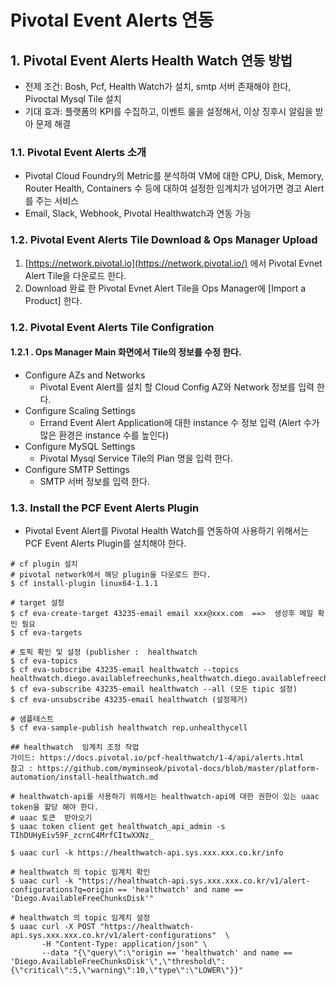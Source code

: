 
# Pivotal Event Alerts 연동

## 1. Pivotal Event Alerts Health Watch 연동 방법

- 전제 조건: Bosh, Pcf, Health Watch가 설치, smtp 서버 존재해야 한다, Pivoctal Mysql Tile 설치
- 기대 효과: 플랫폼의 KPI를 수집하고, 이벤트 룰을 설정해서, 이상 징후시 알림을 받아 문제 해결

### 1.1.  Pivotal Event Alerts 소개
- Pivotal Cloud Foundry의 Metric를 분석하여 VM에 대한 CPU, Disk, Memory, Router Health, Containers 수 등에 대하여 설정한 임계치가 넘어가면 경고 Alert를 주는 서비스
- Email, Slack, Webhook, Pivotal Healthwatch과 연동 가능

### 1.2.  Pivotal Event Alerts Tile Download & Ops Manager Upload
1. [https://network.pivotal.io](https://network.pivotal.io/) 에서 Pivotal Evnet Alert Tile을 다운로드 한다.
2. Download 완료 한 Pivotal Evnet Alert Tile을 Ops Manager에 [Import a Product] 한다.

### 1.2.  Pivotal Event Alerts Tile Configration

#### 1.2.1 . Ops Manager Main 화면에서 Tile의 정보를 수정 한다.
- Configure AZs and Networks
	-  Pivotal Event Alert를 설치 할 Cloud Config AZ와 Network 정보를 입력 한다.
- Configure Scaling Settings
	- Errand Event Alert Application에 대한 instance 수 정보 입력 (Alert 수가 많은 환경은 instance 수를 높인다)
- Configure MySQL Settings 
	- Pivotal Mysql Service Tile의 Plan 명을 입력 한다.
- Configure  SMTP Settings 
	- SMTP 서버 정보를 입력 한다. 

### 1.3.  Install the PCF Event Alerts Plugin

- Pivotal Event Alert를 Pivotal Health Watch를 연동하여 사용하기 위해서는 PCF Event Alerts Plugin를 설치해야 한다.

```
# cf plugin 설치
# pivotal network에서 해당 plugin을 다운로드 한다.
$ cf install-plugin linux64-1.1.1

# target 설정
$ cf eva-create-target 43235-email email xxx@xxx.com  ==>  생성후 메일 확인 필요
$ cf eva-targets

# 토픽 확인 및 설정 (publisher :  healthwatch 
$ cf eva-topics
$ cf eva-subscribe 43235-email healthwatch --topics  healthwatch.diego.availablefreechunks,healthwatch.diego.availablefreechunksdisk,rep.unhealthycell
$ cf eva-subscribe 43235-email healthwatch --all (모든 tipic 설정)
$ cf eva-unsubscribe 43235-email healthwatch (설정제거)

# 샘플테스트
$ cf eva-sample-publish healthwatch rep.unhealthycell

## healthwatch  임계치 조정 작업
가이드: https://docs.pivotal.io/pcf-healthwatch/1-4/api/alerts.html
참고 : https://github.com/myminseok/pivotal-docs/blob/master/platform-automation/install-healthwatch.md

# healthwatch-api를 사용하기 위해서는 healthwatch-api에 대한 권한이 있는 uaac token을 할당 해야 한다.
# uaac 토큰  받아오기
$ uaac token client get healthwatch_api_admin -s TIhDUHyEiv59F_zcrnC4MrfCItwXXNz_

$ uaac curl -k https://healthwatch-api.sys.xxx.xxx.co.kr/info

# healthwatch 의 topic 임계치 확인
$ uaac curl -k "https://healthwatch-api.sys.xxx.xxx.co.kr/v1/alert-configurations?q=origin == 'healthwatch' and name == 'Diego.AvailableFreeChunksDisk'"

# healthwatch 의 topic 임계치 설정
$ uaac curl -X POST "https://healthwatch-api.sys.xxx.xxx.co.kr/v1/alert-configurations"  \
       -H "Content-Type: application/json" \
       --data "{\"query\":\"origin == 'healthwatch' and name == 'Diego.AvailableFreeChunksDisk'\",\"threshold\":{\"critical\":5,\"warning\":10,\"type\":\"LOWER\"}}"
```
